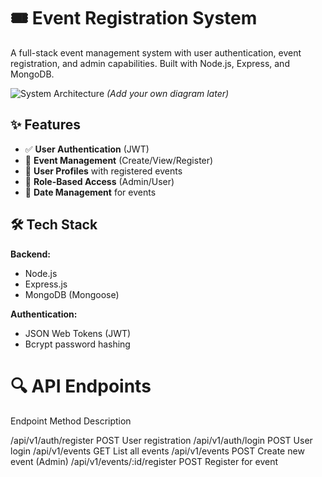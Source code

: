 # 🎟️ Event Registration System

A full-stack event management system with user authentication, event registration, and admin capabilities. Built with Node.js, Express, and MongoDB.

![System Architecture](https://i.imgur.com/JqQX6z0.png) *(Add your own diagram later)*

## ✨ Features

- ✅ **User Authentication** (JWT)
- 🎯 **Event Management** (Create/View/Register)
- 👥 **User Profiles** with registered events
- 🔐 **Role-Based Access** (Admin/User)
- 📅 **Date Management** for events

## 🛠️ Tech Stack

**Backend:**
- Node.js
- Express.js
- MongoDB (Mongoose)

**Authentication:**
- JSON Web Tokens (JWT)
- Bcrypt password hashing


# 🔍 API Endpoints


Endpoint	Method	Description

/api/v1/auth/register	POST	User registration
/api/v1/auth/login	POST	User login
/api/v1/events	GET	List all events
/api/v1/events	POST	Create new event (Admin)
/api/v1/events/:id/register	POST	Register for event
